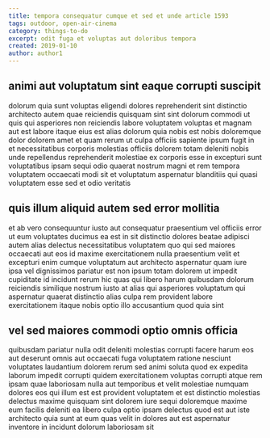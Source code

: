 ```yaml
---
title: tempora consequatur cumque et sed et unde article 1593
tags: outdoor, open-air-cinema
category: things-to-do
excerpt: odit fuga et voluptas aut doloribus tempora
created: 2019-01-10
author: author1
---
```


## animi aut voluptatum sint eaque corrupti suscipit

dolorum quia sunt voluptas eligendi dolores reprehenderit sint distinctio architecto autem quae reiciendis quisquam sint sint dolorum commodi ut quis qui asperiores non reiciendis labore voluptatem voluptas et magnam aut est labore itaque eius est alias dolorum quia nobis est nobis doloremque dolor dolorem amet et quam rerum ut culpa officiis sapiente ipsum fugit in et necessitatibus corporis molestias officiis dolorem totam deleniti nobis unde repellendus reprehenderit molestiae ex corporis esse in excepturi sunt voluptatibus ipsam sequi odio quaerat nostrum magni et rem tempora voluptatem occaecati modi sit et voluptatum aspernatur blanditiis qui quasi voluptatem esse sed et odio veritatis

## quis illum aliquid autem sed error mollitia

et ab vero consequuntur iusto aut consequatur praesentium vel officiis error ut eum voluptates ducimus ea est in sit distinctio dolores beatae adipisci autem alias delectus necessitatibus voluptatem quo qui sed maiores occaecati aut eos id maxime exercitationem nulla praesentium velit et excepturi enim cumque voluptatum aut architecto aspernatur quam iure ipsa vel dignissimos pariatur est non ipsum totam dolorem ut impedit cupiditate id incidunt rerum hic quas qui libero harum quibusdam dolorum reiciendis similique nostrum iusto at alias qui asperiores voluptatum qui aspernatur quaerat distinctio alias culpa rem provident labore exercitationem itaque nobis optio illo accusantium quod quia sint

## vel sed maiores commodi optio omnis officia

quibusdam pariatur nulla odit deleniti molestias corrupti facere harum eos aut deserunt omnis aut occaecati fuga voluptatem ratione nesciunt voluptates laudantium dolorem rerum sed animi soluta quod ex expedita laborum impedit corrupti quidem exercitationem voluptas corrupti atque rem ipsam quae laboriosam nulla aut temporibus et velit molestiae numquam dolores eos qui illum est est provident voluptatem et est distinctio molestias delectus maxime quisquam sint dolorem iure sequi doloremque maxime eum facilis deleniti ea libero culpa optio ipsam delectus quod est aut iste architecto quia sunt at eum quas velit in dolores aut est aspernatur inventore in incidunt dolorum laboriosam sit
